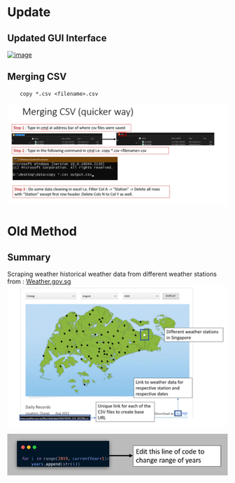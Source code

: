 # Update
## Updated GUI Interface
<a href="https://ibb.co/jkCFwCM"><img src="https://i.ibb.co/F4QtYQw/image.png" alt="image" border="0"></a>
## Merging CSV
        copy *.csv <filename>.csv
![image info](instructions.png)



# Old Method
## Summary
Scraping weather historical weather data from different weather stations from : [Weather.gov.sg](http://www.weather.gov.sg/climate-historical-daily/)
![image info](Info.png)

![image info](FAQ.png)
